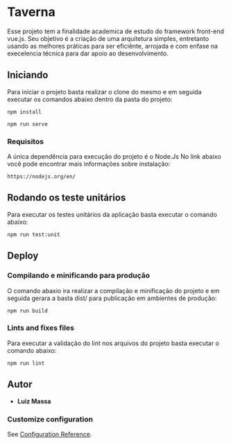 # Taverna

Esse projeto tem a finalidade academica de estudo do framework front-end vue.js. Seu objetivo é a criação de uma arquitetura simples, entretanto usando as melhores práticas para ser eficiênte, arrojada e com enfase na execelencia técnica para dar apoio ao desenvolvimento. 

## Iniciando

Para iniciar o projeto basta realizar o clone do mesmo e em seguida executar os comandos abaixo dentro da pasta do projeto: 

```
npm install

npm run serve
```

### Requisitos

A única dependência para execução do projeto é o Node.Js No link abaixo você pode encontrar mais informações sobre instalação:

```
https://nodejs.org/en/
```

## Rodando os teste unitários

Para executar os testes unitários da aplicação basta executar o comando abaixo: 

```
npm run test:unit
```

## Deploy

### Compilando e minificando para produção

O comando abaxio ira realizar a compilação e minificação do projeto e em seguida gerara a basta dist/ para publicação em ambientes de produção:

```
npm run build
```

### Lints and fixes files

Para executar a validação do lint nos arquivos do projeto basta executar o comando abaixo: 

```
npm run lint
```

## Autor
* **Luiz Massa**

### Customize configuration
See [Configuration Reference](https://cli.vuejs.org/config/).
